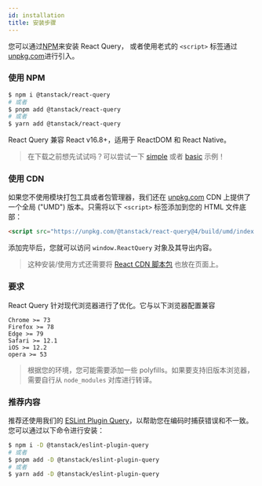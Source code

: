 ```yaml
---
id: installation
title: 安装步骤
---
```


您可以通过[NPM](https://npmjs.com)来安装 React Query，
或者使用老式的 `<script>` 标签通过[unpkg.com](https://unpkg.com)进行引入。

### 使用 NPM

```bash
$ npm i @tanstack/react-query
# 或者
$ pnpm add @tanstack/react-query
# 或者
$ yarn add @tanstack/react-query
```

React Query 兼容 React v16.8+，适用于 ReactDOM 和 React Native。

> 在下载之前想先试试吗？可以尝试一下 [simple](/query/v4/docs/examples/react/simple) 或者 [basic](/query/v4/docs/examples/react/basic) 示例！

### 使用 CDN

如果您不使用模块打包工具或者包管理器，我们还在 [unpkg.com](https://unpkg.com) CDN 上提供了一个全局 ("UMD") 版本。只需将以下 `<script>` 标签添加到您的 HTML 文件底部：

```html
<script src="https://unpkg.com/@tanstack/react-query@4/build/umd/index.production.js"></script>
```

添加完毕后，您就可以访问 `window.ReactQuery` 对象及其导出内容。

> 这种安装/使用方式还需要将 [React CDN 脚本包](https://reactjs.org/docs/cdn-links.html) 也放在页面上。

### 要求

React Query 针对现代浏览器进行了优化。它与以下浏览器配置兼容

```
Chrome >= 73
Firefox >= 78
Edge >= 79
Safari >= 12.1
iOS >= 12.2
opera >= 53
```

> 根据您的环境，您可能需要添加一些 polyfills。如果要支持旧版本浏览器，需要自行从 `node_modules` 对库进行转译。

### 推荐内容

推荐还使用我们的 [ESLint Plugin Query](./eslint/eslint-plugin-query)，以帮助您在编码时捕获错误和不一致。您可以通过以下命令进行安装：

```bash
$ npm i -D @tanstack/eslint-plugin-query
# 或者
$ pnpm add -D @tanstack/eslint-plugin-query
# 或者
$ yarn add -D @tanstack/eslint-plugin-query
```
